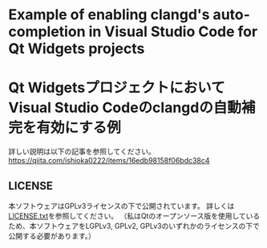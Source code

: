 # Example of enabling clangd's auto-completion in Visual Studio Code for Qt Widgets projects
# Qt WidgetsプロジェクトにおいてVisual Studio Codeのclangdの自動補完を有効にする例

詳しい説明は以下の記事を参照してください。  
https://qiita.com/ishioka0222/items/16edb98158f06bdc38c4

## LICENSE

本ソフトウェアはGPLv3ライセンスの下で公開されています。
詳しくは[LICENSE.txt](./LICENSE.txt)を参照してください。
（私はQtのオープンソース版を使用しているため、本ソフトウェアをLGPLv3, GPLv2, GPLv3のいずれかのライセンスの下で公開する必要があります。）
